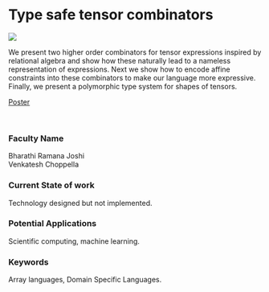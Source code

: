 # Type safe tensor combinators

![](https://i.imgur.com/mjvBe0T.png)

We present two higher order combinators for tensor expressions inspired by relational algebra and show how these naturally lead to a nameless representation of expressions. Next we show how to encode affine constraints into these combinators to make our language more expressive. Finally, we present a polymorphic type system for shapes of tensors.

[Poster](13.%20Type%20safe%20tensor%20combinators.pdf)

<br>


### Faculty Name

Bharathi Ramana Joshi<br>
Venkatesh Choppella


### Current State of work

Technology designed but not implemented.


### Potential Applications

Scientific computing, machine learning.


### Keywords

Array languages, Domain Specific Languages.
